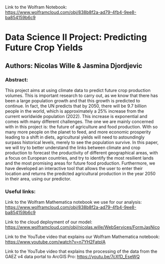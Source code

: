 Link to the Wolfram Notebook: https://www.wolframcloud.com/obj/838b8f2a-ad79-4fb4-9ee8-ba854159b6c9

# Data Science II Project: Predicting Future Crop Yields

## Authors: Nicolas Wille & Jasmina Djordjevic

### Abstract: 

This project aims at using climate data to predict future crop production volumes. This is important research to carry out, as we know that there has been a large population growth and that this growth is predicted to continue. In fact, the UN predicts that by 2050, there will be 9.7 billion people in the world, which is approximately a 25% increase from the current worldwide population (2022). This increase is exponential and comes with many different challenges. The one we are mainly concerned with in this project is: the future of agriculture and food production. With so many more people on the planet to feed, and more economic prosperity leading to a shift in diets, agricultural yields will need to astoundingly surpass historical levels, merely to see the population survive. In this paper, we will try to better understand the links between climate and crop production to forecast the productivity of different geographical areas, with a focus on European countries, and try to identify the most resilient lands and the most promising areas for future food production. Furthermore, we have developed an interactive tool that allows the user to enter their location and returns the predicted agricultural production in the year 2050 in their area, using our predictor. 

### Useful links:

Link to the Wolfram Mathematica notebook we use for our analysis: https://www.wolframcloud.com/obj/838b8f2a-ad79-4fb4-9ee8-ba854159b6c9 

Link to the cloud deployment of our model: https://www.wolframcloud.com/obj/nicolas.wille/WebServices/FormJasNico 

Link to the YouTube video that explains our Wolfram Mathematica notebook: https://www.youtube.com/watch?v=n7YH2FatplA

Link to the YouTube video that explains the processing of the data from the GAEZ v4 data portal to ArcGIS Pro: https://youtu.be/7cXfD_EseWQ 
